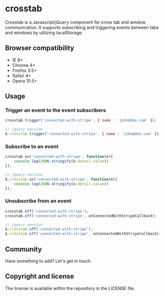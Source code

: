 crosstab
=======

Crosstab is a Javascript/jQuery component for cross tab and window communication. It supports subscribing and triggering events between tabs and windows by utilizing localStorage.

Browser compatibility
---------------------
* IE 8+
* Chrome 4+
* Firefox 3.5+
* Safari 4+
* Opera 10.5+

Usage
-----
### Trigger an event to the event subscribers
```javascript
crosstab.trigger('connected-with-stripe', { name : 'john@doe.com' });

// jquery version
$.crosstab.trigger('connected-with-stripe', { name : 'john@doe.com' });
```

### Subscribe to an event
```javascript
crosstab.on('connected-with-stripe', function(e){
	console.log(JSON.stringify(e.detail.value))
});

// jquery version
$.crosstab.on('connected-with-stripe', function(e){
	console.log(JSON.stringify(e.detail.value))
});
```

### Unsubscribe from an event
```javascript
crosstab.off('connected-with-stripe');	
crosstab.off('connected-with-stripe', onConnectedWithStripeCallback);	

// jquery version
$.crosstab.off('connected-with-stripe');	
$.crosstab.off('connected-with-stripe', onConnectedWithStripeCallback);	
```

Community
-----
Have something to add? Let's get in touch.

Copyright and license
-----

The license is available within the repository in the LICENSE file.